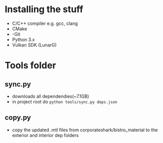 # Installing the stuff

-   C/C++ compiler e.g. gcc, clang
-   CMake
-   -Git
-   Python 3.x
-   Vulkan SDK (LunarG)

# Tools folder

## sync.py

-   downloads all dependendies(~7.1GB)
-   in project root do `python tools/sync.py deps.json`

## copy.py

-   copy the updated .mtl files from corporateshark/bistro_material to the exterior and interior dep folders
